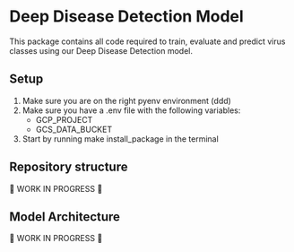 # Deep Disease Detection Model

This package contains all code required to train, evaluate and predict virus classes using our Deep Disease Detection model.


## Setup
1. Make sure you are on the right pyenv environment (ddd)
2. Make sure you have a .env file with the following variables:
    * GCP_PROJECT
    * GCS_DATA_BUCKET
3. Start by running make install_package in the terminal


## Repository structure
🚧 WORK IN PROGRESS 🚧

## Model Architecture
🚧 WORK IN PROGRESS 🚧
